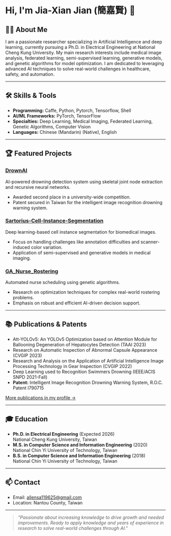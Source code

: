# Hi, I'm Jia-Xian Jian (簡嘉賢) 👋

## 🧑‍🔬 About Me
I am a passionate researcher specializing in Artificial Intelligence and deep learning, currently pursuing a Ph.D. in Electrical Engineering at National Cheng Kung University. My main research interests include medical image analysis, federated learning, semi-supervised learning, generative models, and genetic algorithms for model optimization. I am dedicated to leveraging advanced AI techniques to solve real-world challenges in healthcare, safety, and automation.

---

## 🛠️ Skills & Tools
- **Programming:** Caffe, Python, Pytorch, Tensorflow, Shell
- **AI/ML Frameworks:** PyTorch, TensorFlow
- **Specialties:** Deep Learning, Medical Imaging, Federated Learning, Genetic Algorithms, Computer Vision
- **Languages:** Chinese (Mandarin) (Native), English

---

## 🏆 Featured Projects

### [DrownAI](https://github.com/JianJiaXian/DrownAI)
AI-powered drowning detection system using skeletal joint node extraction and recursive neural networks.
- Awarded second place in a university-wide competition.
- Patent secured in Taiwan for the intelligent image recognition drowning warning system.

### [Sartorius-Cell-Instance-Segmentation](https://github.com/JianJiaXian/Sartorius-Cell-Instance-Segmentation)
Deep learning-based cell instance segmentation for biomedical images.
- Focus on handling challenges like annotation difficulties and scanner-induced color variation.
- Application of semi-supervised and generative models in medical imaging.

### [GA_Nurse_Rostering](https://github.com/JianJiaXian/GA_Nurse_Rostering)
Automated nurse scheduling using genetic algorithms.
- Research on optimization techniques for complex real-world rostering problems.
- Emphasis on robust and efficient AI-driven decision support.

---

## 📚 Publications & Patents
- Att-YOLOv5: An YOLOv5 Optimization based on Attention Module for Ballooning Degeneration of Hepatocytes Detection (TAAI 2023)
- Research on Automatic Inspection of Abnormal Capsule Appearance (CVGIP 2023)
- Research and Analysis on the Application of Artificial Intelligence Image Processing Technology in Gear Inspection (CVGIP 2022)
- Deep Learning used to Recognition Swimmers Drowning (IEEE/ACIS SNPD 2021-Fall)
- **Patent:** Intelligent Image Recognition Drowning Warning System, R.O.C. Patent I790715

[More publications in my profile →](https://github.com/JianJiaXian/JianJiaXian/blob/main/publications.md)

---

## 🎓 Education
- **Ph.D. in Electrical Engineering** (Expected 2026)  
  National Cheng Kung University, Taiwan
- **M.S. in Computer Science and Information Engineering** (2020)  
  National Chin Yi University of Technology, Taiwan
- **B.S. in Computer Science and Information Engineering** (2018)  
  National Chin Yi University of Technology, Taiwan

---

## 📫 Contact
- Email: allensa119625@gmail.com
- Location: Nantou County, Taiwan

---

> _"Passionate about increasing knowledge to drive growth and needed improvements. Ready to apply knowledge and years of experience in research to solve real-world challenges through AI."_
